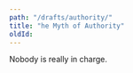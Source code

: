 ```yaml
---
path: "/drafts/authority/"
title: "he Myth of Authority"
oldId: 
---
```

Nobody is really in charge.
